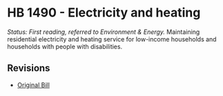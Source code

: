 # HB 1490 - Electricity and heating
*Status: First reading, referred to Environment & Energy.*
Maintaining residential electricity and heating service for low-income households and households with people with disabilities.

## Revisions
* [Original Bill](1/)
